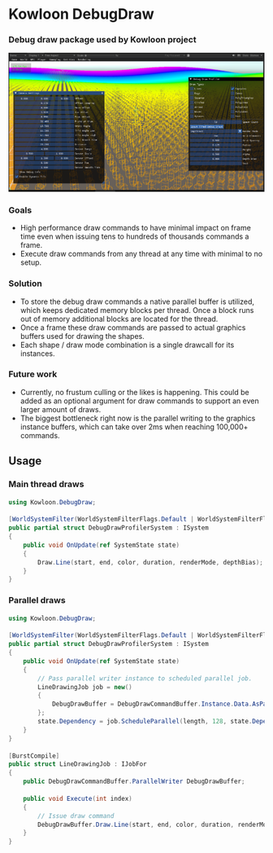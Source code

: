 # Kowloon DebugDraw

### Debug draw package used by Kowloon project

![Capsules](images/capsules.png)

### Goals
- High performance draw commands to have minimal impact on frame time even when issuing tens to hundreds of thousands commands a frame.
- Execute draw commands from any thread at any time with minimal to no setup.

### Solution
- To store the debug draw commands a native parallel buffer is utilized, which keeps dedicated memory blocks per thread. Once a block runs out of memory additional blocks are located for the thread.
- Once a frame these draw commands are passed to actual graphics buffers used for drawing the shapes.
- Each shape / draw mode combination is a single drawcall for its instances.

### Future work
- Currently, no frustum culling or the likes is happening. This could be added as an optional argument for draw commands to support an even larger amount of draws.
- The biggest bottleneck right now is the parallel writing to the graphics instance buffers, which can take over 2ms when reaching 100,000+ commands.

## Usage

### Main thread draws
```csharp
using Kowloon.DebugDraw;

[WorldSystemFilter(WorldSystemFilterFlags.Default | WorldSystemFilterFlags.Editor)] 
public partial struct DebugDrawProfilerSystem : ISystem
{
    public void OnUpdate(ref SystemState state)
    {
        Draw.Line(start, end, color, duration, renderMode, depthBias);
    }    
}
```

### Parallel draws
```csharp
using Kowloon.DebugDraw;

[WorldSystemFilter(WorldSystemFilterFlags.Default | WorldSystemFilterFlags.Editor)] 
public partial struct DebugDrawProfilerSystem : ISystem
{
    public void OnUpdate(ref SystemState state)
    {
        // Pass parallel writer instance to scheduled parallel job.
        LineDrawingJob job = new()
        {
            DebugDrawBuffer = DebugDrawCommandBuffer.Instance.Data.AsParallelWriter()
        };
        state.Dependency = job.ScheduleParallel(length, 128, state.Dependency);
    }    
}

[BurstCompile]
public struct LineDrawingJob : IJobFor
{
    public DebugDrawCommandBuffer.ParallelWriter DebugDrawBuffer;

    public void Execute(int index)
    {
        // Issue draw command
        DebugDrawBuffer.Draw.Line(start, end, color, duration, renderMode, depthBias);
    }
}
```